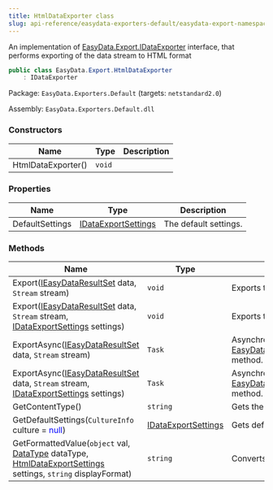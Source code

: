 ```yaml
---
title: HtmlDataExporter class
slug: api-reference/easydata-exporters-default/easydata-export-namespace/htmldataexporter-class
---
```


An implementation of [EasyData.Export.IDataExporter](//easyquery/docs/api-reference/easydata-core/easydata-export-namespace/idataexporter-interface) interface, that performs exporting of the data stream to HTML format
```csharp
public class EasyData.Export.HtmlDataExporter
    : IDataExporter

```
Package: `EasyData.Exporters.Default` (targets: `netstandard2.0`)

Assembly: `EasyData.Exporters.Default.dll`

### Constructors

| Name | Type | Description | 
| --- | --- | --- | 
| HtmlDataExporter() | `void` |  | 


### Properties

| Name | Type | Description | 
| --- | --- | --- | 
| DefaultSettings | [IDataExportSettings](//easyquery/docs/api-reference/easydata-core/easydata-export-namespace/idataexportsettings-interface) | The default settings. | 


### Methods

| Name | Type | Description | 
| --- | --- | --- | 
| Export([IEasyDataResultSet](//easyquery/docs/api-reference/easydata-core/easydata-namespace/ieasydataresultset-interface) data, `Stream` stream) | `void` | Exports the specified data to the stream. | 
| Export([IEasyDataResultSet](//easyquery/docs/api-reference/easydata-core/easydata-namespace/ieasydataresultset-interface) data, `Stream` stream, [IDataExportSettings](//easyquery/docs/api-reference/easydata-core/easydata-export-namespace/idataexportsettings-interface) settings) | `void` | Exports the specified data to the stream. | 
| ExportAsync([IEasyDataResultSet](//easyquery/docs/api-reference/easydata-core/easydata-namespace/ieasydataresultset-interface) data, `Stream` stream) | `Task` | Asynchronical version of [EasyData.Export.HtmlDataExporter.Export(EasyData.IEasyDataResultSet,System.IO.Stream)](//easyquery/docs/api-reference/easydata-exporters-default/easydata-export-namespace/htmldataexporter-class) method. | 
| ExportAsync([IEasyDataResultSet](//easyquery/docs/api-reference/easydata-core/easydata-namespace/ieasydataresultset-interface) data, `Stream` stream, [IDataExportSettings](//easyquery/docs/api-reference/easydata-core/easydata-export-namespace/idataexportsettings-interface) settings) | `Task` | Asynchronical version of [EasyData.Export.HtmlDataExporter.Export(EasyData.IEasyDataResultSet,System.IO.Stream)](//easyquery/docs/api-reference/easydata-exporters-default/easydata-export-namespace/htmldataexporter-class) method. | 
| GetContentType() | `string` | Gets the MIME content type of the exporting format. | 
| GetDefaultSettings(`CultureInfo` culture = <span style='color: blue'>null</span>) | [IDataExportSettings](//easyquery/docs/api-reference/easydata-core/easydata-export-namespace/idataexportsettings-interface) | Gets default settings | 
| GetFormattedValue(`object` val, [DataType](//easyquery/docs/api-reference/easydata-core/easydata-namespace/datatype-enum) dataType, [HtmlDataExportSettings](//easyquery/docs/api-reference/easydata-exporters-default/easydata-export-namespace/htmldataexportsettings-class) settings, `string` displayFormat) | `string` | Converts string into HTML format. |